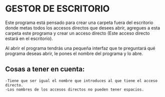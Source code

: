 # GESTOR DE ESCRITORIO

Este programa está pensado para crear una carpeta fuera del escritorio donde metas todos los accesos directos que desees abrir,
agregues a esta carpeta este programa y crear un acceso directo (Este acceso directo estará en el escritorio).

Al abrir el programa tendrás una pequeña interfaz que te preguntará qué programa deseas abrir, le pones el nombre del programa y lo abre.
 
 ## Cosas a tener en cuenta:
    -Tiene que ser igual el nombre que introduces al que tiene el acceso directo.
    -Los nombres de los accesos directos no pueden tener espacios.
